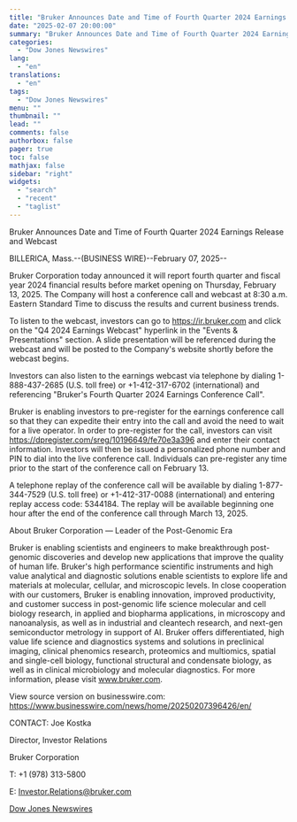 ```yaml
---
title: "Bruker Announces Date and Time of Fourth Quarter 2024 Earnings Release and Webcast"
date: "2025-02-07 20:00:00"
summary: "Bruker Announces Date and Time of Fourth Quarter 2024 Earnings Release and WebcastBILLERICA, Mass.--(BUSINESS WIRE)--February 07, 2025--Bruker Corporation today announced it will report fourth quarter and fiscal year 2024 financial results before market opening on Thursday, February 13, 2025. The Company will host a conference call and webcast at 8:30..."
categories:
  - "Dow Jones Newswires"
lang:
  - "en"
translations:
  - "en"
tags:
  - "Dow Jones Newswires"
menu: ""
thumbnail: ""
lead: ""
comments: false
authorbox: false
pager: true
toc: false
mathjax: false
sidebar: "right"
widgets:
  - "search"
  - "recent"
  - "taglist"
---
```


Bruker Announces Date and Time of Fourth Quarter 2024 Earnings Release and Webcast

BILLERICA, Mass.--(BUSINESS WIRE)--February 07, 2025--

Bruker Corporation today announced it will report fourth quarter and fiscal year 2024 financial results before market opening on Thursday, February 13, 2025. The Company will host a conference call and webcast at 8:30 a.m. Eastern Standard Time to discuss the results and current business trends.

To listen to the webcast, investors can go to https://ir.bruker.com and click on the "Q4 2024 Earnings Webcast" hyperlink in the "Events & Presentations" section. A slide presentation will be referenced during the webcast and will be posted to the Company's website shortly before the webcast begins.

Investors can also listen to the earnings webcast via telephone by dialing 1-888-437-2685 (U.S. toll free) or +1-412-317-6702 (international) and referencing "Bruker's Fourth Quarter 2024 Earnings Conference Call".

Bruker is enabling investors to pre-register for the earnings conference call so that they can expedite their entry into the call and avoid the need to wait for a live operator. In order to pre-register for the call, investors can visit https://dpregister.com/sreg/10196649/fe70e3a396 and enter their contact information. Investors will then be issued a personalized phone number and PIN to dial into the live conference call. Individuals can pre-register any time prior to the start of the conference call on February 13.

A telephone replay of the conference call will be available by dialing 1-877-344-7529 (U.S. toll free) or +1-412-317-0088 (international) and entering replay access code: 5344184. The replay will be available beginning one hour after the end of the conference call through March 13, 2025.

About Bruker Corporation — Leader of the Post-Genomic Era

Bruker is enabling scientists and engineers to make breakthrough post-genomic discoveries and develop new applications that improve the quality of human life. Bruker's high performance scientific instruments and high value analytical and diagnostic solutions enable scientists to explore life and materials at molecular, cellular, and microscopic levels. In close cooperation with our customers, Bruker is enabling innovation, improved productivity, and customer success in post-genomic life science molecular and cell biology research, in applied and biopharma applications, in microscopy and nanoanalysis, as well as in industrial and cleantech research, and next-gen semiconductor metrology in support of AI. Bruker offers differentiated, high value life science and diagnostics systems and solutions in preclinical imaging, clinical phenomics research, proteomics and multiomics, spatial and single-cell biology, functional structural and condensate biology, as well as in clinical microbiology and molecular diagnostics. For more information, please visit www.bruker.com.

View source version on businesswire.com: https://www.businesswire.com/news/home/20250207396426/en/

CONTACT: Joe Kostka

Director, Investor Relations

Bruker Corporation

T: +1 (978) 313-5800

E: Investor.Relations@bruker.com

[Dow Jones Newswires](https://www.tradingview.com/news/DJN_DN20250207005027:0/)
